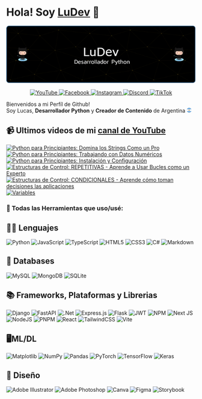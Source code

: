 # Hola! Soy [LuDev](https://www.youtube.com/@codewithludev) 👋
<p align="center">
    <img src="./banner.png">
</p>


<p align="center">
    <a href="https://www.youtube.com/@codewithludev" target="_blank">
        <img alt="YouTube" src="https://img.shields.io/badge/YouTube-%23FF0000.svg?style=for-the-badge&logo=YouTube&logoColor=white"/>
    </a>
    <a href="https://www.facebook.com/codewithludev" target="_blank">
        <img alt="Facebook" src="https://img.shields.io/badge/Facebook-%231877F2.svg?style=for-the-badge&logo=Facebook&logoColor=white"/>
    </a>
    <a href="https://www.instagram.com/codewithludev/" target="_blank">
        <img alt="Instagram" src="https://img.shields.io/badge/Instagram-%23E4405F.svg?style=for-the-badge&logo=Instagram&logoColor=white"/>
    </a>
    <a href="https://discord.gg/areTaX7m" target="_blank">
        <img alt="Discord" src="https://img.shields.io/badge/Discord-%235865F2.svg?style=for-the-badge&logo=discord&logoColor=white"/>
    </a>
    <a href="https://www.tiktok.com/@codewithludev" target="_blank">
        <img alt="TikTok" src="https://img.shields.io/badge/TikTok-%23000000.svg?style=for-the-badge&logo=TikTok&logoColor=white"/>
    </a>
</p>



Bienvenidos a mi Perfíl de Github! <br>
Soy Lucas, <b>Desarrollador Python</b> y <b>Creador de Contenido</b> de Argentina <img src="./image.png" width="13"/>



## 📹 Ultimos videos de mi [canal de YouTube](https://www.youtube.com/@codewithludev)
<!-- BEGIN YOUTUBE-CARDS -->
[![Python para Principiantes: Domina los Strings Como un Pro](https://ytcards.demolab.com/?id=Q0mNX18mm2E&title=Python+para+Principiantes%3A+Domina+los+Strings+Como+un+Pro&lang=en&timestamp=1725908412&background_color=%230d1117&title_color=%23ffffff&stats_color=%23dedede&max_title_lines=1&width=250&border_radius=5 "Python para Principiantes: Domina los Strings Como un Pro")](https://www.youtube.com/watch?v=Q0mNX18mm2E)
[![Python para Principiantes: Trabajando con Datos Numéricos](https://ytcards.demolab.com/?id=dikq_p3TO-g&title=Python+para+Principiantes%3A+Trabajando+con+Datos+Num%C3%A9ricos&lang=en&timestamp=1725649220&background_color=%230d1117&title_color=%23ffffff&stats_color=%23dedede&max_title_lines=1&width=250&border_radius=5 "Python para Principiantes: Trabajando con Datos Numéricos")](https://www.youtube.com/watch?v=dikq_p3TO-g)
[![Python para Principiantes: Instalación y Configuración](https://ytcards.demolab.com/?id=AKrXsRYx6zE&title=Python+para+Principiantes%3A+Instalaci%C3%B3n+y+Configuraci%C3%B3n&lang=en&timestamp=1725476409&background_color=%230d1117&title_color=%23ffffff&stats_color=%23dedede&max_title_lines=1&width=250&border_radius=5 "Python para Principiantes: Instalación y Configuración")](https://www.youtube.com/watch?v=AKrXsRYx6zE)
[![Estructuras de Control: REPETITIVAS - Aprende a Usar Bucles como un Experto](https://ytcards.demolab.com/?id=-IULnVYa9dw&title=Estructuras+de+Control%3A+REPETITIVAS+-+Aprende+a+Usar+Bucles+como+un+Experto&lang=en&timestamp=1725319584&background_color=%230d1117&title_color=%23ffffff&stats_color=%23dedede&max_title_lines=1&width=250&border_radius=5 "Estructuras de Control: REPETITIVAS - Aprende a Usar Bucles como un Experto")](https://www.youtube.com/watch?v=-IULnVYa9dw)
[![Estructuras de Control: CONDICIONALES - Aprende cómo toman decisiones las aplicaciones](https://ytcards.demolab.com/?id=V838-SVGSN0&title=Estructuras+de+Control%3A+CONDICIONALES+-+Aprende+c%C3%B3mo+toman+decisiones+las+aplicaciones&lang=en&timestamp=1724894165&background_color=%230d1117&title_color=%23ffffff&stats_color=%23dedede&max_title_lines=1&width=250&border_radius=5 "Estructuras de Control: CONDICIONALES - Aprende cómo toman decisiones las aplicaciones")](https://www.youtube.com/watch?v=V838-SVGSN0)
[![Variables](https://ytcards.demolab.com/?id=KI92skR67lk&title=Variables&lang=en&timestamp=1724809630&background_color=%230d1117&title_color=%23ffffff&stats_color=%23dedede&max_title_lines=1&width=250&border_radius=5 "Variables")](https://www.youtube.com/watch?v=KI92skR67lk)
<!-- END YOUTUBE-CARDS -->


### 🔧 Todas las Herramientas que uso/usé:

🧑‍💻 Lenguajes 
---
![Python](https://img.shields.io/badge/python-3670A0?style=for-the-badge&logo=python&logoColor=ffdd54)
![JavaScript](https://img.shields.io/badge/javascript-%23323330.svg?style=for-the-badge&logo=javascript&logoColor=%23F7DF1E)
![TypeScript](https://img.shields.io/badge/typescript-%23007ACC.svg?style=for-the-badge&logo=typescript&logoColor=white)
![HTML5](https://img.shields.io/badge/html5-%23E34F26.svg?style=for-the-badge&logo=html5&logoColor=white)
![CSS3](https://img.shields.io/badge/css3-%231572B6.svg?style=for-the-badge&logo=css3&logoColor=white)
![C#](https://img.shields.io/badge/c%23-%23239120.svg?style=for-the-badge&logo=csharp&logoColor=white)
![Markdown](https://img.shields.io/badge/markdown-%23000000.svg?style=for-the-badge&logo=markdown&logoColor=white)

💾 Databases
---
![MySQL](https://img.shields.io/badge/mysql-4479A1.svg?style=for-the-badge&logo=mysql&logoColor=white)
![MongoDB](https://img.shields.io/badge/MongoDB-%234ea94b.svg?style=for-the-badge&logo=mongodb&logoColor=white)
![SQLite](https://img.shields.io/badge/sqlite-%2307405e.svg?style=for-the-badge&logo=sqlite&logoColor=white)


📚 Frameworks, Plataformas y Librerias
---

![Django](https://img.shields.io/badge/django-%23092E20.svg?style=for-the-badge&logo=django&logoColor=white)
![FastAPI](https://img.shields.io/badge/FastAPI-005571?style=for-the-badge&logo=fastapi)
![.Net](https://img.shields.io/badge/.NET-5C2D91?style=for-the-badge&logo=.net&logoColor=white)
![Express.js](https://img.shields.io/badge/express.js-%23404d59.svg?style=for-the-badge&logo=express&logoColor=%2361DAFB)
![Flask](https://img.shields.io/badge/flask-%23000.svg?style=for-the-badge&logo=flask&logoColor=white)
![JWT](https://img.shields.io/badge/JWT-black?style=for-the-badge&logo=JSON%20web%20tokens)
![NPM](https://img.shields.io/badge/NPM-%23CB3837.svg?style=for-the-badge&logo=npm&logoColor=white)
![Next JS](https://img.shields.io/badge/Next-black?style=for-the-badge&logo=next.js&logoColor=white)
![NodeJS](https://img.shields.io/badge/node.js-6DA55F?style=for-the-badge&logo=node.js&logoColor=white)
![PNPM](https://img.shields.io/badge/pnpm-%234a4a4a.svg?style=for-the-badge&logo=pnpm&logoColor=f69220)
![React](https://img.shields.io/badge/react-%2320232a.svg?style=for-the-badge&logo=react&logoColor=%2361DAFB)
![TailwindCSS](https://img.shields.io/badge/tailwindcss-%2338B2AC.svg?style=for-the-badge&logo=tailwind-css&logoColor=white)
![Vite](https://img.shields.io/badge/vite-%23646CFF.svg?style=for-the-badge&logo=vite&logoColor=white)

🖥️ML/DL
---
![Matplotlib](https://img.shields.io/badge/Matplotlib-%23ffffff.svg?style=for-the-badge&logo=Matplotlib&logoColor=black)
![NumPy](https://img.shields.io/badge/numpy-%23013243.svg?style=for-the-badge&logo=numpy&logoColor=white)
![Pandas](https://img.shields.io/badge/pandas-%23150458.svg?style=for-the-badge&logo=pandas&logoColor=white)
![PyTorch](https://img.shields.io/badge/PyTorch-%23EE4C2C.svg?style=for-the-badge&logo=PyTorch&logoColor=white)
![TensorFlow](https://img.shields.io/badge/TensorFlow-%23FF6F00.svg?style=for-the-badge&logo=TensorFlow&logoColor=white)
![Keras](https://img.shields.io/badge/Keras-%23D00000.svg?style=for-the-badge&logo=Keras&logoColor=white)

🎨 Diseño
---
![Adobe Illustrator](https://img.shields.io/badge/adobe%20illustrator-%23FF9A00.svg?style=for-the-badge&logo=adobe%20illustrator&logoColor=white)
![Adobe Photoshop](https://img.shields.io/badge/adobe%20photoshop-%2331A8FF.svg?style=for-the-badge&logo=adobe%20photoshop&logoColor=white)
![Canva](https://img.shields.io/badge/Canva-%2300C4CC.svg?style=for-the-badge&logo=Canva&logoColor=white)
![Figma](https://img.shields.io/badge/figma-%23F24E1E.svg?style=for-the-badge&logo=figma&logoColor=white)
![Storybook](https://img.shields.io/badge/-Storybook-FF4785?style=for-the-badge&logo=storybook&logoColor=white)
